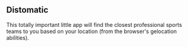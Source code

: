 Distomatic
---

This totally important little app will find the closest professional sports teams to you based on your location (from the browser's gelocation abilities).